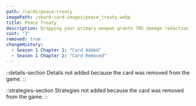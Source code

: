 ```yaml
---
path: /cards/peace-treaty
imagePath: /shard-card-images/peace_treaty.webp
title: Peace Treaty
description: Dropping your primary weapon grants 70% damage reduction
cost: "3"
removed: true
changeHistory:
  - Season 1 Chapter 1: "Card Added"
  - Season 1 Chapter 2: "Card Removed"
---
```


::details-section
Details not added because the card was removed from the game.
::

::strategies-section
Strategies not added because the card was removed from the game.
::

